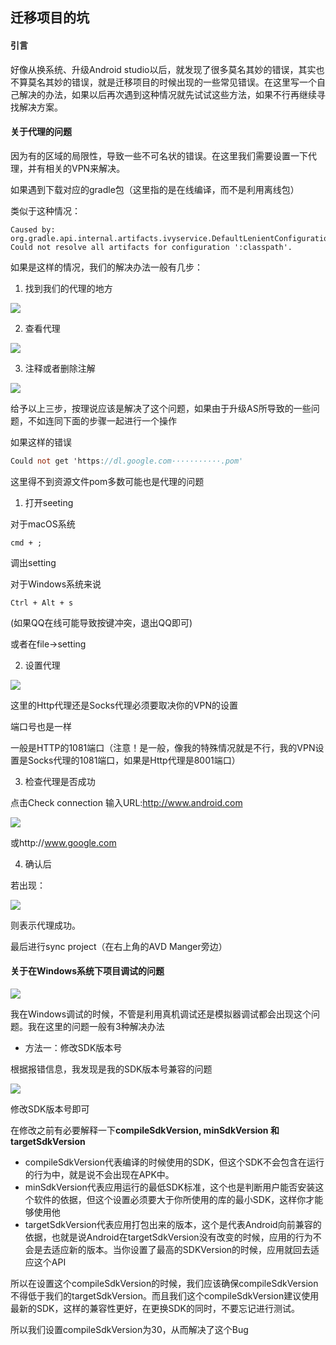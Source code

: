 ## 迁移项目的坑

#### 引言

好像从换系统、升级Android studio以后，就发现了很多莫名其妙的错误，其实也不算莫名其妙的错误，就是迁移项目的时候出现的一些常见错误。在这里写一个自己解决的办法，如果以后再次遇到这种情况就先试试这些方法，如果不行再继续寻找解决方案。

#### 关于代理的问题

因为有的区域的局限性，导致一些不可名状的错误。在这里我们需要设置一下代理，并有相关的VPN来解决。

如果遇到下载对应的gradle包（这里指的是在线编译，而不是利用离线包）

类似于这种情况：

```log
Caused by: org.gradle.api.internal.artifacts.ivyservice.DefaultLenientConfiguration$ArtifactResolveException: Could not resolve all artifacts for configuration ':classpath'.
```

如果是这样的情况，我们的解决办法一般有几步：

1. 找到我们的代理的地方

![](https://s1.ax1x.com/2020/07/14/UUCxWF.png)

2. 查看代理

![](https://s1.ax1x.com/2020/07/14/UUVSSK.png)

3. 注释或者删除注解

![](https://s1.ax1x.com/2020/07/14/UUVaXF.png)

给予以上三步，按理说应该是解决了这个问题，如果由于升级AS所导致的一些问题，不如连同下面的步骤一起进行一个操作

如果这样的错误

```verilog
Could not get 'https://dl.google.com···········.pom'
```

这里得不到资源文件pom多数可能也是代理的问题

1. 打开seeting

对于macOS系统

```
cmd + ;
```

调出setting

对于Windows系统来说

```
Ctrl + Alt + s
```

(如果QQ在线可能导致按键冲突，退出QQ即可)

或者在file->setting

2. 设置代理

![](https://s1.ax1x.com/2020/07/14/UUmH91.png)

这里的Http代理还是Socks代理必须要取决你的VPN的设置

端口号也是一样

一般是HTTP的1081端口（注意！是一般，像我的特殊情况就是不行，我的VPN设置是Socks代理的1081端口，如果是Http代理是8001端口）

3. 检查代理是否成功

点击Check connection 输入URL:http://www.android.com

![](https://s1.ax1x.com/2020/07/14/UUnM3q.png)

或http://www.google.com

4. 确认后

若出现：

![](https://s1.ax1x.com/2020/07/14/UUnIr8.png)

则表示代理成功。

最后进行sync project（在右上角的AVD Manger旁边）

#### 关于在Windows系统下项目调试的问题

![](https://s1.ax1x.com/2020/07/18/U2emKU.png)

我在Windows调试的时候，不管是利用真机调试还是模拟器调试都会出现这个问题。我在这里的问题一般有3种解决办法

* 方法一：修改SDK版本号

根据报错信息，我发现是我的SDK版本号兼容的问题

![](https://s1.ax1x.com/2020/07/18/U2mkee.png)

修改SDK版本号即可

在修改之前有必要解释一下**compileSdkVersion, minSdkVersion 和 targetSdkVersion** 

* compileSdkVersion代表编译的时候使用的SDK，但这个SDK不会包含在运行的行为中，就是说不会出现在APK中。
* minSdkVersion代表应用运行的最低SDK标准，这个也是判断用户能否安装这个软件的依据，但这个设置必须要大于你所使用的库的最小SDK，这样你才能够使用他
* targetSdkVersion代表应用打包出来的版本，这个是代表Android向前兼容的依据，也就是说Android在targetSdkVersion没有改变的时候，应用的行为不会是去适应新的版本。当你设置了最高的SDKVersion的时候，应用就回去适应这个API

所以在设置这个compileSdkVersion的时候，我们应该确保compileSdkVersion不得低于我们的targetSdkVersion。而且我们这个compileSdkVersion建议使用最新的SDK，这样的兼容性更好，在更换SDK的同时，不要忘记进行测试。

所以我们设置compileSdkVersion为30，从而解决了这个Bug



